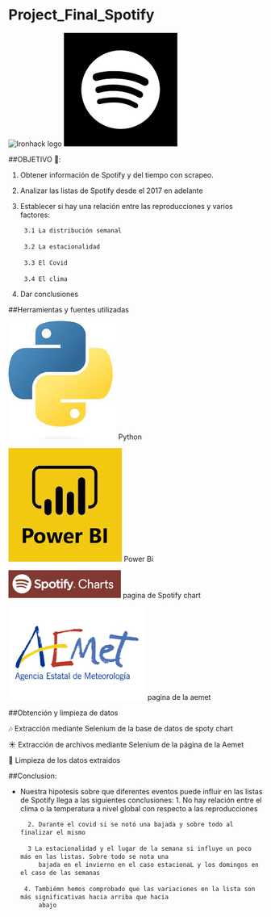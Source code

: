 # Project_Final_Spotify

![Ironhack logo](https://i.imgur.com/1QgrNNw.png)     ![img](img/logo_negroblanco.png)

##OBJETIVO 🎯:

1. Obtener información de Spotify y del tiempo con scrapeo.
2. Analizar las listas de Spotify desde el 2017 en adelante
3. Establecer si hay una relación entre las reproducciones y varios factores:

        3.1 La distribución semanal

        3.2 La estacionalidad

        3.3 El Covid

        3.4 El clima
        
4. Dar conclusiones

##Herramientas y fuentes utilizadas

![img](img/python.jpeg) Python

![img](img/power_bi.jpeg) Power Bi  

![img](img/spoty%20chart.png) pagina de Spotify chart 

![img](img/aemet.png) pagina de la aemet 

##Obtención y limpieza de datos

🎶 Extracción mediante Selenium de la base de datos de spoty chart 

☀️ Extracción de archivos mediante Selenium de la página de la Aemet

🫧 Limpieza de los datos extraidos


##Conclusion:

 - Nuestra hipotesis sobre que diferentes eventos puede influir en las listas de Spotify llega a las siguientes
        conclusiones:
         1. No hay relación entre el clima  o la temperatura a nivel global con respecto a las reproducciones
         
         2. Durante el covid si se notó una bajada y sobre todo al finalizar el mismo 

         3 La estacionalidad y el lugar de la semana si influye un poco más en las listas. Sobre todo se nota una 
            bajada en el invierno en el caso estacionaL y los domingos en el caso de las semanas

        4. Tambiémn hemos comprobado que las variaciones en la lista son más significativas hacia arriba que hacia
            abajo







